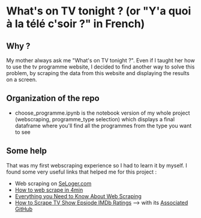# What's on TV tonight ? (or "Y'a quoi à la télé c'soir ?" in French)

## Why ?

My mother always ask me "What's on TV tonight ?". Even if I taught her how to use the tv programme website, I decided 
to find another way to solve this problem, by scraping the data from this website and displaying the results on a 
screen. 

## Organization of the repo

- choose_programme.ipynb is the notebook version of my whole project (webscraping, programme_type selection) which 
displays a final dataframe where you'll find all the programmes from the type you want to see  

## Some help

That was my first webscraping experience so I had to learn it by myself. I found some very useful links that helped 
me for this project :
- Web scraping on [SeLoger.com](https://medium.com/france-school-of-ai/web-scraping-avec-python-apprenez-%C3%A0-utiliser-beautifulsoup-proxies-et-un-faux-user-agent-d7bfb66b6556)
- [How to web scrape in 4min](https://towardsdatascience.com/how-to-web-scrape-with-python-in-4-minutes-bc49186a8460)
- [Everything you Need to Know About Web Scraping](https://towardsdatascience.com/everything-you-need-to-know-about-web-scraping-6541b241f27e)
- [How to Scrape TV Show Epsiode IMDb Ratings](https://towardsdatascience.com/scraping-tv-show-epsiode-imdb-ratings-using-python-beautifulsoup-7a9e09c4fbe5) 
--> with its [Associated GitHub](https://github.com/isabellabenabaye/community-project/blob/master/scraping-episode-imdb-ratings.ipynb)
